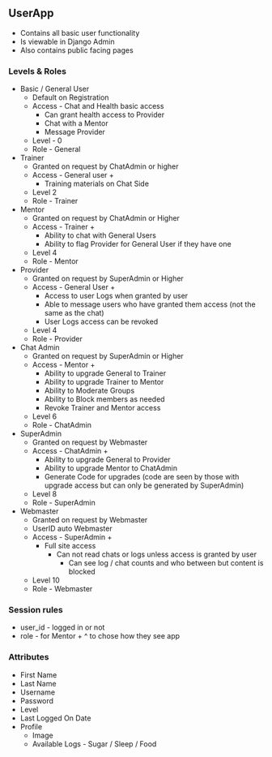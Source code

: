 ## UserApp
- Contains all basic user functionality
- Is viewable in Django Admin
- Also contains public facing pages

### Levels & Roles
- Basic / General User
    - Default on Registration
    - Access - Chat and Health basic access
        - Can grant health access to Provider
        - Chat with a Mentor
        - Message Provider
    - Level - 0 
    - Role - General
- Trainer
    - Granted on request by ChatAdmin or higher
    - Access - General user +
        - Training materials on Chat Side
    - Level 2
    - Role - Trainer
- Mentor
    - Granted on request by ChatAdmin or Higher
    - Access - Trainer +
        - Ability to chat with General Users
        - Ability to flag Provider for General User if they have one
    - Level 4
    - Role - Mentor
- Provider
    - Granted on request by SuperAdmin or Higher
    - Access - General User +
        - Access to user Logs when granted by user
        - Able to message users who have granted them access (not the same as the chat)
        - User Logs access can be revoked
    - Level 4
    - Role - Provider
- Chat Admin
    - Granted on request by SuperAdmin or Higher
    - Access - Mentor +
        - Ability to upgrade General to Trainer
        - Ability to upgrade Trainer to Mentor
        - Ability to Moderate Groups
        - Ability to Block members as needed
        - Revoke Trainer and Mentor access
    - Level 6
    - Role - ChatAdmin
- SuperAdmin
    - Granted on request by Webmaster
    - Access  - ChatAdmin +
        - Ability to upgrade General to Provider
        - Ability to upgrade Mentor to ChatAdmin
        - Generate Code for upgrades (code are seen by those with upgrade access but can only be generated by SuperAdmin)
    - Level 8
    - Role - SuperAdmin
- Webmaster
    - Granted on request by Webmaster
    - UserID auto Webmaster
    - Access - SuperAdmin + 
        - Full site access
            - Can not read chats or logs unless access is granted by user
                - Can see log / chat counts and who between but content is blocked
    - Level 10
    - Role - Webmaster

### Session rules
- user_id - logged in or not
- role - for Mentor + ^ to chose how they see app

### Attributes
- First Name
- Last Name
- Username
- Password
- Level
- Last Logged On Date
- Profile
    - Image
    - Available Logs - Sugar / Sleep / Food